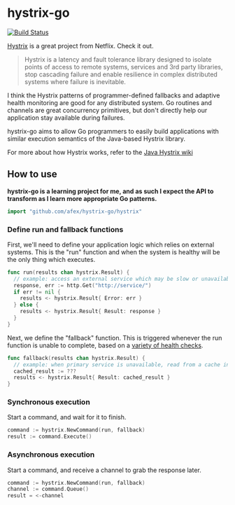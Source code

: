 hystrix-go
==========

[![Build Status](https://travis-ci.org/afex/hystrix-go.png?branch=master)](https://travis-ci.org/afex/hystrix-go)

[Hystrix](https://github.com/Netflix/Hystrix) is a great project from Netflix. Check it out.

> Hystrix is a latency and fault tolerance library designed to isolate points of access to remote systems, services and 3rd party libraries, stop cascading failure and enable resilience in complex distributed systems where failure is inevitable.

I think the Hystrix patterns of programmer-defined fallbacks and adaptive health monitoring are good for any distributed system. Go routines and channels are great concurrency primitives, but don't directly help our application stay available during failures.

hystrix-go aims to allow Go programmers to easily build applications with similar execution semantics of the Java-based Hystrix library.

For more about how Hystrix works, refer to the [Java Hystrix wiki](https://github.com/Netflix/Hystrix/wiki)


How to use
----------

__hystrix-go is a learning project for me, and as such I expect the API to transform as I learn more appropriate Go patterns.__

```go
import "github.com/afex/hystrix-go/hystrix"
```

### Define run and fallback functions

First, we'll need to define your application logic which relies on external systems. This is the "run" function and when the system is healthy will be the only thing which executes.

```go
func run(results chan hystrix.Result) {
  // example: access an external service which may be slow or unavailable
  response, err := http.Get("http://service/")
  if err != nil {
    results <- hystrix.Result{ Error: err }
  } else {
    results <- hystrix.Result{ Result: response }
  }
}
```

Next, we define the "fallback" function.  This is triggered whenever the run function is unable to complete, based on a [variety of health checks](https://github.com/Netflix/Hystrix/wiki/How-it-Works).

```go
func fallback(results chan hystrix.Result) {
  // example: when primary service is unavailable, read from a cache instead
  cached_result := ???
  results <- hystrix.Result{ Result: cached_result }
}
```

### Synchronous execution

Start a command, and wait for it to finish.

```go
command := hystrix.NewCommand(run, fallback)
result := command.Execute()
```

### Asynchronous execution

Start a command, and receive a channel to grab the response later.

```go
command := hystrix.NewCommand(run, fallback)
channel := command.Queue()
result = <-channel
```